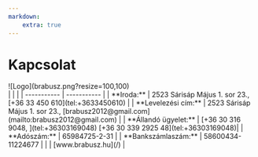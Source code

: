 ```yaml
---
markdown:
    extra: true
---
```

# **Kapcsolat**

<div class="table table-striped table-responsive-lg table-hidden-border grid-table" markdown="1">

<div markdown="1">
![Logo](brabusz.png?resize=100,100)
</div>

<div markdown="1">
| | |
| ----------- | ----------- |
| **Iroda:** | 	2523 Sárisáp Május 1. sor 23., [+36 33 450 610](tel:+3633450610) |
| **Levelezési cím:** | 2523 Sárisáp Május 1. sor 23.,  [brabusz2012@gmail.com](mailto:brabusz2012@gmail.com) |
| **Állandó ügyelet:** | [+36 30 316 9048,   ](tel:+36303169048) [+36 30 339 2925 48](tel:+36303169048)|
| **Adószám:** | 	65984725-2-31 |
| **Bankszámlaszám:** | 	58600434-11224677 |
| | [www.brabusz.hu](/) |

</div>

</div>
